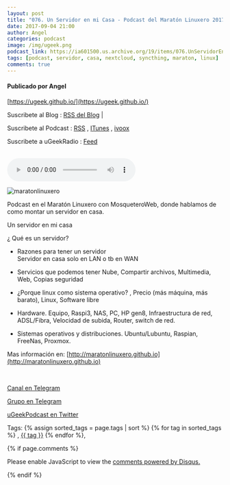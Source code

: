 ```yaml
---
layout: post
title: "076. Un Servidor en mi Casa - Podcast del Maratón Linuxero 2017"
date: 2017-09-04 21:00
author: Angel
categories: podcast
image: /img/ugeek.png
podcast_link: https://ia601500.us.archive.org/19/items/076.UnServidorEnMiCasaMaratnLinuxero/076.%20Un%20Servidor%20en%20mi%20Casa%20-%20Marat%C3%B3n%20Linuxero.mp3
tags: [podcast, servidor, casa, nextcloud, syncthing, maraton, linux]
comments: true
---
```

#### Publicado por Angel

[https://ugeek.github.io/](https://ugeek.github.io/)

Suscribete al Blog :  [RSS del Blog](http://feeds.feedburner.com/uGeekBlog) |

Suscribete al Podcast :  [RSS](http://feeds.feedburner.com/ugeek) , [ITunes](https://itunes.apple.com/us/podcast/ugeek/id1201421866?mt=2) , [ivoox](https://www.ivoox.com/podcast-ugeek_sq_f1383493_1.html)

Suscribete a uGeekRadio : [Feed](http://feeds.feedburner.com/uGeekRadio)

<br>

<audio controls>
  <source src="https://ia601500.us.archive.org/19/items/076.UnServidorEnMiCasaMaratnLinuxero/076.%20Un%20Servidor%20en%20mi%20Casa%20-%20Marat%C3%B3n%20Linuxero.mp3" type="audio/mpeg">
Your browser does not support the audio element.
</audio>


![maratonlinuxero](https://ugeek.github.io/img/post/maratonlinuxero.jpg)


Podcast en el Maratón Linuxero con MosqueteroWeb, donde hablamos de como montar un servidor en casa.

Un servidor en mi casa

¿ Qué es un servidor?

- Razones para tener un servidor  
   Servidor en casa solo en LAN o tb en WAN

- Servicios que podemos tener
  Nube, Compartir archivos, Multimedia, Web, Copias seguridad  

- ¿Porque linux como sistema operativo? , Precio (más máquina, más barato), Linux, Software libre  

- Hardware. Equipo, Raspi3, NAS, PC, HP gen8, Infraestructura de red, ADSL/Fibra, Velocidad de subida, Router, switch de red.

- Sistemas operativos y distribuciones. Ubuntu/Lubuntu, Raspian, FreeNas, Proxmox.

Mas información en: [http://maratonlinuxero.github.io](http://maratonlinuxero.github.io)










<br>

<!-- -------------------------------------Aquí abajo los comentarios -------------------------------------------  -->

<!-- Begin SpeakPipe code -->
<script type="text/javascript">
(function(d){
var app = d.createElement('script'); app.type = 'text/javascript'; app.async = true;
var pt = ('https:' == document.location.protocol ? 'https://' : 'http://');
app.src = pt + 'www.speakpipe.com/loader/u33wn17v7gblat29taobg3x8q901jwfj.js';
var s = d.getElementsByTagName('script')[0]; s.parentNode.insertBefore(app, s);
})(document);
</script>
<!-- End SpeakPipe code -->




[Canal en Telegram](https://t.me/uGeek)  

[Grupo en Telegram](https://t.me/uGeekPodcast)  

[uGeekPodcast en Twitter](https://twitter.com/ugeekpodcast)

Tags: {% assign sorted_tags = page.tags | sort %} {% for tag in sorted_tags %} , <span class="tag"><a href="/tag#{{ tag }}">{{ tag }}</a></span> {% endfor %},


{% if page.comments %}
<div id="disqus_thread"></div>
<script>

/**
*  RECOMMENDED CONFIGURATION VARIABLES: EDIT AND UNCOMMENT THE SECTION BELOW TO INSERT DYNAMIC VALUES FROM YOUR PLATFORM OR CMS.
*  LEARN WHY DEFINING THESE VARIABLES IS IMPORTANT: https://disqus.com/admin/universalcode/#configuration-variables*/
/*
var disqus_config = function () {
this.page.url = PAGE_URL;  // Replace PAGE_URL with your page's canonical URL variable
this.page.identifier = PAGE_IDENTIFIER; // Replace PAGE_IDENTIFIER with your page's unique identifier variable
};
*/
(function() { // DON'T EDIT BELOW THIS LINE
var d = document, s = d.createElement('script');
s.src = 'https://https-angelbcn-github-io-ugeek.disqus.com/embed.js';
s.setAttribute('data-timestamp', +new Date());
(d.head || d.body).appendChild(s);
})();
</script>
<noscript>Please enable JavaScript to view the <a href="https://disqus.com/?ref_noscript">comments powered by Disqus.</a></noscript>

{% endif %}

<script id="dsq-count-scr" src="//https-angelbcn-github-io-ugeek.disqus.com/count.js" async></script>
